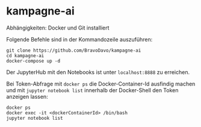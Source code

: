 # kampagne-ai
Abhängigkeiten: Docker und Git installiert

Folgende Befehle sind in der Kommandozeile auszuführen:
```
git clone https://github.com/BravoDavo/kampagne-ai
cd kampagne-ai
docker-compose up -d
```

Der JupyterHub mit den Notebooks ist unter ```localhost:8888``` zu erreichen.

Bei Token-Abfrage mit ```docker ps``` die Docker-Container-Id ausfindig machen und mit ```jupyter notebook list``` innerhalb der Docker-Shell den Token anzeigen lassen:
```
docker ps
docker exec -it <dockerContainerId> /bin/bash
jupyter notebook list
```
